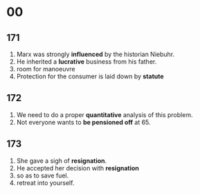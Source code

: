 # 00

## 171

1. Marx was strongly **influenced** by the historian Niebuhr.
2. He inherited a **lucrative** business from his father.
3. room for manoeuvre
4. Protection for the consumer is laid down by **statute**

## 172

1. We need to do a proper **quantitative** analysis of this problem.
2. Not everyone wants to **be pensioned off** at 65.

## 173

1. She gave a sigh of **resignation**.
2. He accepted her decision with **resignation**
3. so as to save fuel.
4. retreat into yourself.
